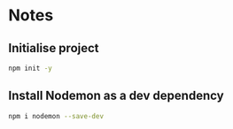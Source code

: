 # Notes
## Initialise project
```bash
npm init -y
```

## Install Nodemon as a dev dependency
```bash
npm i nodemon --save-dev
```
